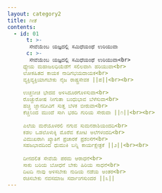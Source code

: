 ```yaml
---
layout: category2
title: ಗೀತೆ
contents:
  - id: 01
	  t: >-
	   ಸೇವೆಯೆಂಬ ಯಜ್ಞದಲ್ಲಿ ಸಮಿಧೆಯಂಥೆ ಉರಿಯುವಾ
	  c: >- 
	   ಸೇವೆಯೆಂಬ ಯಜ್ಞದಲ್ಲಿ ಸಮಿಧೆಯಂಥೆ ಉರಿಯುವಾ<br>
     ಧ್ಯೇಯ ಮಹಾಜಲಧಿಯೆಡೆಗೆ ಸಲಿಲವಾಗಿ ಹರಿಯುವಾ<br>
     ಲೋಕಹಿತದ ಕಾಯಕ ನಾಡಿಗಭಯದಾಯಕ<br>
     ವ್ಯಕ್ತಿವ್ಯಕ್ತಿಯಾಗಬೇಕು ನೈಜ ರಾಷ್ಟ್ರಸೇವಕ ||ಪ||<br><br>
     
     ಉಚ್ಚನೀಚ ಭೇದವ ಅಳಿಸಿದೂರಗೊಳಿಸುವಾ<br>
     ರೊಚ್ಚುರೋಷ ನೀಗುತಾ ಬಂಧುಭಾವ ಬೆಳೆಸುವಾ<br>
     ಹಚ್ಚಿ ಜ್ಞಾನದೀವಿಗೆ ಸುತ್ತ ಬೆಳಕ ಬೀರುವಾ<br>
     ಕೆಚ್ಚಿನಿಂದ ಮುಂದೆ ಸಾಗಿ ಭರದಿ ಗುರಿಯ ಸೇರುವಾ ||೧||<br><br>
     
     ಎಲೆಯ ಮರೆಯೊಳರಲಿ ನಗುವ ಸುಮನರಾಶಿಯಂದದಿ<br>
     ಕಡಲ ಒಡಲೊಳುಕ್ಕಿ ಮೊರೆವ ಕೋಟಿ ಅಲೆಗಳಂದದಿ<br>
     ವಿಮುಖರಾಗಿ ಖ್ಯಾತಿಗೆ ಪ್ರಚಾರಕೆ ಪ್ರಶಂಸೆಗೆ<br>
     ಸಹಜಭಾವದಿಂದ ಧುಮುಕಿ ಬನ್ನಿ ಕಾರ್ಯಕ್ಷೇತ್ರಕೆ ||೨||<br><br>
     
     ದೀನದಲಿತ ಸೇವೆಯೆ ಪರಮ ಆರಾಧನೆ<br>
     ಸಾಕು ಬರಿಯ ಬೋಧನೆ ಬೇಕು ಹಿರಿಯ ಸಾಧನೆ<br>
     ದಿಟದಿ ನಾವು ಅಳಿಸಬೇಕು ನುಡಿಯ ನಡೆಯ ಅಂತರ<br>
     ರಚಿಸಬೇಕು ನವಸಮಾಜ ಸರ್ವಾಂಗಸುಂದರ ||೩||
---
```

